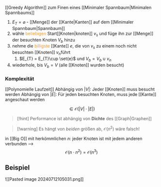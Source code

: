 [[Greedy Algorithm]] zum Finen eines [[Minimaler Spannbaum|Minimalen Spannbaums]]

1. $E_{T} = \varnothing$ - [[Menge]] der [[Kante|Kanten]] auf dem [[Minimaler Spannbaum|Spannbaum]]
2. wähle <span style="color:rgb(245, 154, 35)">beliebigen</span> Start[[Knoten|knoten]] $v_{s}$ und füge ihn zur [[Menge]] der besuchten Knoten $V_{b}$ hinzu
3. nehme die <span style="color:rgb(245, 154, 35)">billigste</span> [[Kante]] $e$, die von $v_{s}$ zu einem noch nicht besuchten [[Knoten]] $v_{n}$führt
	1. $E_{T} = E_{T}\cup \set{e}$ und $V_{b}= V_{b}\cup v_{n}$
4. wiederhole, bis $V_{b}= V$ (alle [[Knoten]] wurden besucht)

### Komplexität
[[Polynomielle Laufzeit]]
Abhängig von $|V|$: Jeder [[Knoten]] muss besucht werden
Abhängig von $|E|$: Für jeden besuchten Knoten, muss jede [[Kante]] angeschaut werden

$$\in \mathcal{O}(|V| \cdot |E|)$$
> [!hint] Performance ist abhängig von **Dichte** des [[Graph|Graphen]]

> [!warning] Es hängt von _beiden_ größen ab, $\mathcal{O}(n^{2})$ wäre falsch!

in [[Big O]] mit herkömmlichen $n$: jeder Knoten ist mit jedem anderen verbunden --> $$\mathcal{O}(n \cdot n^{2}) =  \mathcal{O}(n^{3})$$
## Beispiel
![[Pasted image 20240712105031.png]]